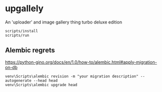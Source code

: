 # upgallely
An 'uploader' and image gallery thing turbo deluxe edition

```
scripts/install
scripts/run
```

## Alembic regrets
https://python-gino.org/docs/en/1.0/how-to/alembic.html#apply-migration-on-db
```
venv\Scripts\alembic revision -m "your migration description" --autogenerate --head head
venv\Scripts\alembic upgrade head
```
